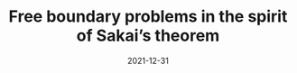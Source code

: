 ---
collection:  publications
category:    manuscripts
paperurl:    'http://jim-vardakis.github.io/files/CRMATH_2021__359_10_1233_0.pdf'
permalink:   /publication/2021.08 VarVol2021_note

authors:     "D. Vardakis, A. Volberg"
title:       "Free boundary problems in the spirit of Sakai’s theorem"
date:        2021-12-31

journal:     "Comptes Rendus. Mathématique"
volume:      359
number:      10
issue:       
pages:       "1233&ndash;1238"

subtitle:    
publisher:   
location:    
isbn:        

preprint:    false

url:         

doi:         '10.5802/crmath.259'
journalurl:  
arxiv:       
---
